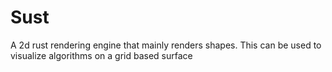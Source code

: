 # Sust
A 2d rust rendering engine that mainly renders shapes. This can be used to visualize algorithms on a grid based surface

